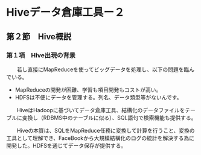 # Hiveデータ倉庫工具ー２

## 第２節　Hive概説

### 第１項　Hive出現の背景

　　若し直接にMapReduceを使ってビッグデータを処理し、以下の問題を臨んでいる。

- MapReduceの開発が困難、学習も項目開発もコストが高い。
- HDFSは不便にデータを管理する。列名、データ類型等がないんです。

　　HiveはHadoopに基づいてデータ倉庫工具、結構化のデータファイルをテーブルに変換し（RDBMS中のテーブルに似る）、SQL語句で検索機能も提供する。

　　Hiveの本質は、SQLをMapReduce任務に変換して計算を行うこと、変換の工具として理解でき、FaceBookから大規模結構化のログの統計を解決する為に開発した。HDFSを通じてデータ保存が提供する。

　　